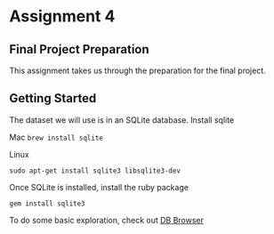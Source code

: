 # Assignment 4

## Final Project Preparation

This assignment takes us through the preparation for the final project. 

## Getting Started

The dataset we will use is in an SQLite database. Install sqlite

Mac
`brew install sqlite`

Linux

`sudo apt-get install sqlite3 libsqlite3-dev`

Once SQLite is installed, install the ruby package

`gem install sqlite3`


To do some basic exploration, check out [DB Browser](https://sqlitebrowser.org/)